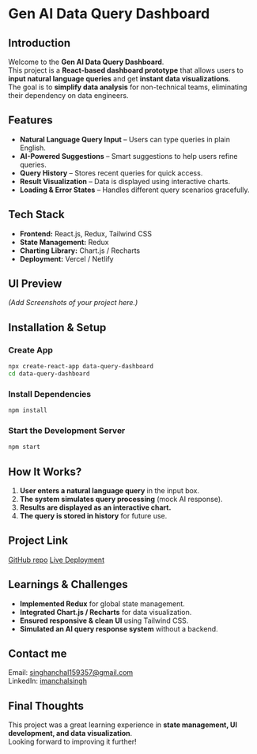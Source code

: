 # Gen AI Data Query Dashboard

## Introduction  
Welcome to the **Gen AI Data Query Dashboard**.  
This project is a **React-based dashboard prototype** that allows users to **input natural language queries** and get **instant data visualizations**.  
The goal is to **simplify data analysis** for non-technical teams, eliminating their dependency on data engineers.  

## Features  
- **Natural Language Query Input** – Users can type queries in plain English.  
- **AI-Powered Suggestions** – Smart suggestions to help users refine queries.  
- **Query History** – Stores recent queries for quick access.  
- **Result Visualization** – Data is displayed using interactive charts.  
- **Loading & Error States** – Handles different query scenarios gracefully.  

## Tech Stack  
- **Frontend:** React.js, Redux, Tailwind CSS  
- **State Management:** Redux  
- **Charting Library:** Chart.js / Recharts  
- **Deployment:** Vercel / Netlify  

## UI Preview  
_(Add Screenshots of your project here.)_  

## Installation & Setup  

### Create App
```bash
npx create-react-app data-query-dashboard
cd data-query-dashboard
```
### Install Dependencies  
```bash
npm install
```
### Start the Development Server
```bash
npm start
```

## How It Works?  
1. **User enters a natural language query** in the input box.  
2. **The system simulates query processing** (mock AI response).  
3. **Results are displayed as an interactive chart.**  
4. **The query is stored in history** for future use.  

## Project Link
[GitHub repo](URL)
[Live Deployment](URL)

## Learnings & Challenges  
- **Implemented Redux** for global state management.  
- **Integrated Chart.js / Recharts** for data visualization.  
- **Ensured responsive & clean UI** using Tailwind CSS.  
- **Simulated an AI query response system** without a backend.  

## Contact me
Email: [singhanchal159357@gmail.com](mailto:singhanchal159357@gmail.com)  
LinkedIn: [imanchalsingh](https://www.linkedin.com/in/imanchalsingh) 

## Final Thoughts  
This project was a great learning experience in **state management, UI development, and data visualization**.  
Looking forward to improving it further!
